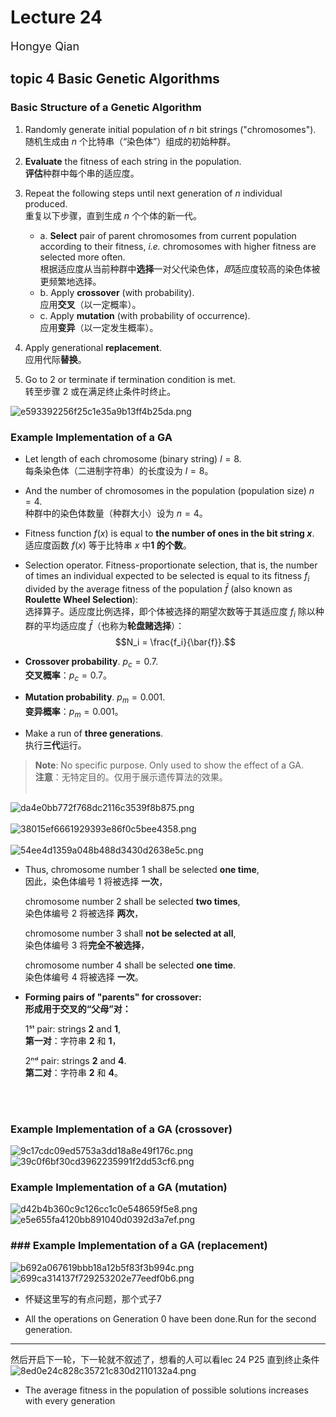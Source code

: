 # Lecture 24
<font size="4">Hongye Qian</font> 

## topic 4  Basic Genetic Algorithms
### Basic Structure of a Genetic Algorithm
1. Randomly generate initial population of $n$ bit strings ("chromosomes").  
   随机生成由 $n$ 个比特串（“染色体”）组成的初始种群。

2. **Evaluate** the fitness of each string in the population.  
   **评估**种群中每个串的适应度。

3. Repeat the following steps until next generation of $n$ individual produced.  
   重复以下步骤，直到生成 $n$ 个个体的新一代。
   - a. **Select** pair of parent chromosomes from current population according to their fitness, *i.e.* chromosomes with higher fitness are selected more often.  
     根据适应度从当前种群中**选择**一对父代染色体，*即*适应度较高的染色体被更频繁地选择。
   - b. Apply **crossover** (with probability).  
     应用**交叉**（以一定概率）。
   - c. Apply **mutation** (with probability of occurrence).  
     应用**变异**（以一定发生概率）。

4. Apply generational **replacement**.  
   应用代际**替换**。

5. Go to 2 or terminate if termination condition is met.  
   转至步骤 2 或在满足终止条件时终止。

![e593392256f25c1e35a9b13ff4b25da.png](https://s2.loli.net/2024/12/03/NxzDBq5Kh4y283C.png)
### Example Implementation of a GA
- Let length of each chromosome (binary string) $l = 8$.  
  每条染色体（二进制字符串）的长度设为 $l = 8$。

- And the number of chromosomes in the population (population size) $n = 4$.  
  种群中的染色体数量（种群大小）设为 $n = 4$。

- Fitness function $f(x)$ is equal to **the number of ones in the bit string $x$**.  
  适应度函数 $f(x)$ 等于比特串 $x$ 中**1 的个数**。

- Selection operator. Fitness-proportionate selection, that is, the number of times an individual expected to be selected is equal to its fitness $f_i$ divided by the average fitness of the population $\bar{f}$ (also known as **Roulette Wheel Selection**):  
  选择算子。适应度比例选择，即个体被选择的期望次数等于其适应度 $f_i$ 除以种群的平均适应度 $\bar{f}$（也称为**轮盘赌选择**）：
  $$N_i = \frac{f_i}{\bar{f}}.$$

- **Crossover probability**. $p_c = 0.7$.  
  **交叉概率**：$p_c = 0.7$。

- **Mutation probability**. $p_m = 0.001$.  
  **变异概率**：$p_m = 0.001$。

- Make a run of **three generations**.  
  执行**三代**运行。

> **Note**: No specific purpose. Only used to show the effect of a GA.  
> **注意**：无特定目的。仅用于展示遗传算法的效果。
<br></br>

![da4e0bb772f768dc2116c3539f8b875.png](https://s2.loli.net/2024/12/03/co7QlqhA4SZPYHi.png)
<br></br>
![38015ef6661929393e86f0c5bee4358.png](https://s2.loli.net/2024/12/03/LYDnAIwdlFJS2z7.png)
<br></br>
![54ee4d1359a048b488d3430d2638e5c.png](https://s2.loli.net/2024/12/03/d8IS3cXbHpQD6KB.png)
- Thus, chromosome number 1 shall be selected **one time**,  
    因此，染色体编号 1 将被选择 **一次**，  

    chromosome number 2 shall be selected **two times**,  
    染色体编号 2 将被选择 **两次**，  

    chromosome number 3 shall **not be selected at all**,  
    染色体编号 3 将**完全不被选择**，  

    chromosome number 4 shall be selected **one time**.  
    染色体编号 4 将被选择 **一次**。
- **Forming pairs of "parents" for crossover:**  
    **形成用于交叉的“父母”对：**

    1ˢᵗ pair: strings **2** and **1**,  
    **第一对**：字符串 **2** 和 **1**，  

    2ⁿᵈ pair: strings **2** and **4**.  
    **第二对**：字符串 **2** 和 **4**。

<br></br>
### Example Implementation of a GA (crossover)
![9c17cdc09ed5753a3dd18a8e49f176c.png](https://s2.loli.net/2024/12/03/zRtYkXgI7hiQWv4.png)
![39c0f6bf30cd3962235991f2dd53cf6.png](https://s2.loli.net/2024/12/03/sAwL7qFKjWB1kMn.png)

### Example Implementation of a GA (mutation)
![d42b4b360c9c126cc1c0e548659f5e8.png](https://s2.loli.net/2024/12/03/UXC4Dl9HJpnoy32.png)
![e5e655fa4120bb891040d0392d3a7ef.png](https://s2.loli.net/2024/12/03/o3IjKlxad5Ak4Sp.png)

### ### Example Implementation of a GA (replacement)
![b692a067619bbb18a12b5f83f3b994c.png](https://s2.loli.net/2024/12/03/ahKkFqneROJoHXC.png)
![699ca314137f729253202e77eedf0b6.png](https://s2.loli.net/2024/12/03/EarMyqG1XegdQ2t.png)
- 怀疑这里写的有点问题，那个式子7

- All the operations on Generation 0 have been done.Run for the second generation.
***
然后开启下一轮，下一轮就不叙述了，想看的人可以看lec 24 P25
直到终止条件
![8ed0e24c828c35721c830d2110132a4.png](https://s2.loli.net/2024/12/03/J8rKjWikHYG7Znd.png)
- The average fitness in the population of possible solutions increases with every generation





